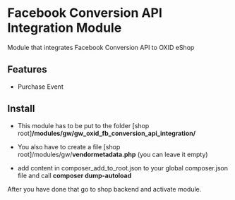 # Facebook Conversion API Integration Module

Module that integrates Facebook Conversion API to OXID eShop

## Features
* Purchase Event

## Install
- This module has to be put to the folder
\[shop root\]**/modules/gw/gw_oxid_fb_conversion_api_integration/**

- You also have to create a file
\[shop root\]/modules/gw/**vendormetadata.php** (you can leave it empty)

- add content in composer_add_to_root.json to your global composer.json file and call **composer dump-autoload**

After you have done that go to shop backend and activate module.
